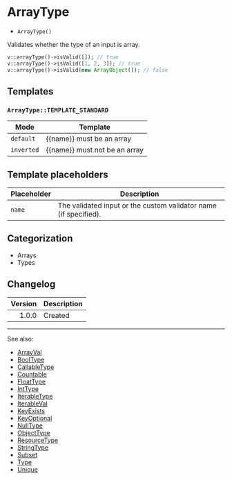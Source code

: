 # ArrayType

- `ArrayType()`

Validates whether the type of an input is array.

```php
v::arrayType()->isValid([]); // true
v::arrayType()->isValid([1, 2, 3]); // true
v::arrayType()->isValid(new ArrayObject()); // false
```

## Templates

### `ArrayType::TEMPLATE_STANDARD`

| Mode       | Template                      |
|------------|-------------------------------|
| `default`  | {{name}} must be an array     |
| `inverted` | {{name}} must not be an array |

## Template placeholders

| Placeholder | Description                                                      |
|-------------|------------------------------------------------------------------|
| `name`      | The validated input or the custom validator name (if specified). |

## Categorization

- Arrays
- Types

## Changelog

| Version | Description |
|--------:|-------------|
|   1.0.0 | Created     |

***
See also:

- [ArrayVal](ArrayVal.md)
- [BoolType](BoolType.md)
- [CallableType](CallableType.md)
- [Countable](Countable.md)
- [FloatType](FloatType.md)
- [IntType](IntType.md)
- [IterableType](IterableType.md)
- [IterableVal](IterableVal.md)
- [KeyExists](KeyExists.md)
- [KeyOptional](KeyOptional.md)
- [NullType](NullType.md)
- [ObjectType](ObjectType.md)
- [ResourceType](ResourceType.md)
- [StringType](StringType.md)
- [Subset](Subset.md)
- [Type](Type.md)
- [Unique](Unique.md)
